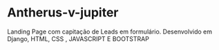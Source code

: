 # Antherus-v-jupiter
Landing Page com capitação de Leads em formulário. Desenvolvido em Django, HTML, CSS , JAVASCRIPT E BOOTSTRAP
